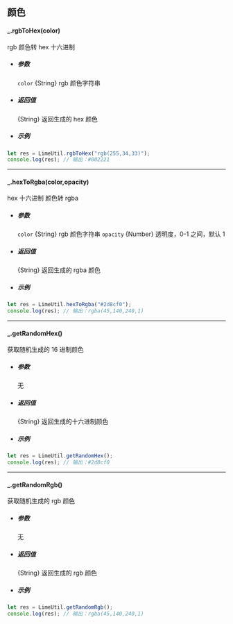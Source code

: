 ## 颜色

#### \_.rgbToHex(color)

rgb 颜色转 hex 十六进制

- ##### 参数

  `color` {String} rgb 颜色字符串

- ##### 返回值

  {String} 返回生成的 hex 颜色

- ##### 示例

```javascript
let res = LimeUtil.rgbToHex("rgb(255,34,33)");
console.log(res); // 输出：#002221
```

---

#### \_.hexToRgba(color,opacity)

hex 十六进制 颜色转 rgba

- ##### 参数

  `color` {String} rgb 颜色字符串
  `opacity` {Number} 透明度，0-1 之间，默认 1

- ##### 返回值

  {String} 返回生成的 rgba 颜色

- ##### 示例

```javascript
let res = LimeUtil.hexToRgba("#2d8cf0");
console.log(res); // 输出：rgba(45,140,240,1)
```

---

#### \_.getRandomHex()

获取随机生成的 16 进制颜色

- ##### 参数

  无

- ##### 返回值

  {String} 返回生成的十六进制颜色

- ##### 示例

```javascript
let res = LimeUtil.getRandomHex();
console.log(res); // 输出：#2d8cf0
```

---

#### \_.getRandomRgb()

获取随机生成的 rgb 颜色

- ##### 参数

  无

- ##### 返回值

  {String} 返回生成的 rgb 颜色

- ##### 示例

```javascript
let res = LimeUtil.getRandomRgb();
console.log(res); // 输出：rgba(45,140,240,1)
```
